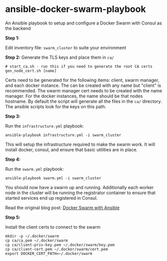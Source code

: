 # ansible-docker-swarm-playbook
An Ansible playbook to setup and configure a Docker Swarm with Consul as the backend

**Step 1:**

Edit inventory file: `swarm_cluster` to suite your environment

**Step 2:**
Generate the TLS keys and place them in `ca/`

```
# start_ca.sh - run this if you need to generate the root CA certs
gen_node_cert.sh [name]
```

Certs need to be generated for the following items: client, swarm manager, and each docker instance.  The can be created with any name but "client" is recommended.  The swarm manager cert needs to be created with the name manager.  For the docker instances, the name should be that nodes hostname.  By default the script will generate all the files in the `ca/` directory.  The ansible scripts look for the keys on this path.

**Step 3:**

Run the `infrastructure.yml` playbook:

```
ansible-playbook infrastructure.yml -i swarm_cluster
```

This will setup the infrastructure required to make the swarm work.  It will install docker, consul, and ensure that basic utilities are in place.

**Step 4:**

Run the `swarm.yml` playbook:

```
ansible-playbook swarm.yml -i swarm_cluster
```

You should now have a swarm up and running.  Additionally each worker node in the cluster will be running the registrator container to ensure that started services end up registered in Consul.

Read the original blog post: [Docker Swarm with Ansible](http://blog.toast38coza.me/docker-swarm-with-ansible-a-late-swarmweek-entry/)

**Step 5:**

Install the client certs to connect to the swarm

```
mkdir -p ~/.docker/swarm
cp ca/ca.pem ~/.docker/swarm
cp ca/client-priv-key.pem ~/.docker/swarm/key.pem
cp ca/client-cert.pem ~/.docker/swarm/cert.pem
export DOCKER_CERT_PATH=~/.docker/swarm
```